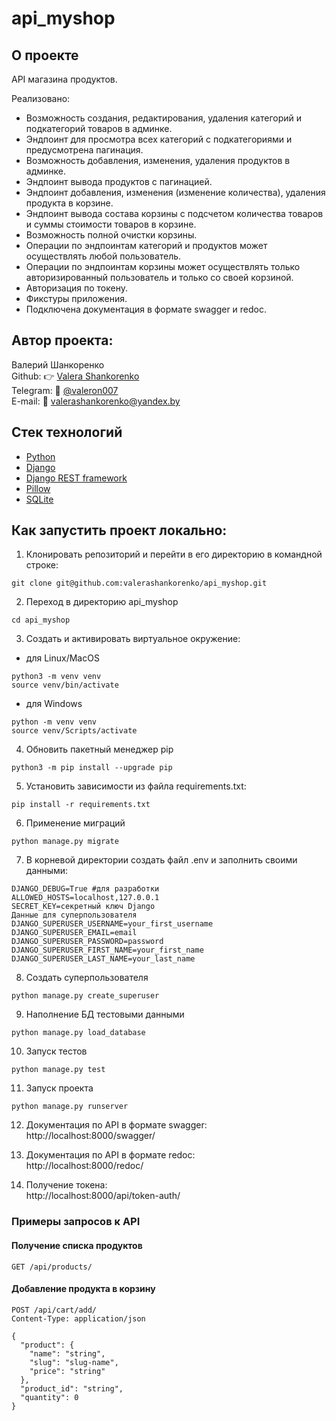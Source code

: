 # api_myshop

## О проекте
API магазина продуктов.

Реализовано:
- Возможность создания, редактирования, удаления категорий и подкатегорий товаров в админке.
- Эндпоинт для просмотра всех категорий с подкатегориями и предусмотрена пагинация.
- Возможность добавления, изменения, удаления продуктов в админке.
- Эндпоинт вывода продуктов с пагинацией.
- Эндпоинт добавления, изменения (изменение количества), удаления продукта в корзине.
- Эндпоинт вывода состава корзины с подсчетом количества товаров и суммы стоимости товаров в корзине.
- Возможность полной очистки корзины.
- Операции по эндпоинтам категорий и продуктов может осуществлять любой пользователь.
- Операции по эндпоинтам корзины может осуществлять только авторизированный пользователь и только со своей корзиной.
- Авторизация по токену.
- Фикстуры приложения.
- Подключена документация в формате swagger и redoc.


## Автор проекта:
Валерий Шанкоренко<br/>
Github: 👉 [Valera Shankorenko](https://github.com/valerashankorenko)<br/>
Telegram: 📱 [@valeron007](https://t.me/valeron007)<br/>
E-mail: 📧 valerashankorenko@yandex.by<br/>

## Стек технологий
- [Python](https://www.python.org/)
- [Django](https://www.djangoproject.com/)
- [Django REST framework](https://www.django-rest-framework.org/)
- [Pillow](https://pillow.readthedocs.io/en/stable/index.html)
- [SQLite](https://www.sqlite.org/)

## Как запустить проект локально:
1. Клонировать репозиторий и перейти в его директорию в командной строке:
```shell
git clone git@github.com:valerashankorenko/api_myshop.git
```
2. Переход в директорию api_myshop
```shell
cd api_myshop
```
3. Cоздать и активировать виртуальное окружение:
 - для Linux/MacOS
```shell
python3 -m venv venv
source venv/bin/activate
```
- для Windows
```shell
python -m venv venv
source venv/Scripts/activate
```
4. Обновить пакетный менеджер pip
```shell
python3 -m pip install --upgrade pip
```
5. Установить зависимости из файла requirements.txt:
```shell
pip install -r requirements.txt
```
6. Применение миграций
```shell
python manage.py migrate
```
7. В корневой директории создать файл .env и заполнить своими данными:
```
DJANGO_DEBUG=True #для разработки
ALLOWED_HOSTS=localhost,127.0.0.1
SECRET_KEY=секретный ключ Django
Данные для суперпользователя
DJANGO_SUPERUSER_USERNAME=your_first_username
DJANGO_SUPERUSER_EMAIL=email
DJANGO_SUPERUSER_PASSWORD=password
DJANGO_SUPERUSER_FIRST_NAME=your_first_name
DJANGO_SUPERUSER_LAST_NAME=your_last_name
```
8. Создать суперпользователя
```shell
python manage.py create_superuser
```
9. Наполнение БД тестовыми данными
```shell
python manage.py load_database
```
10. Запуск тестов 
```shell
python manage.py test
```
11. Запуск проекта
```shell
python manage.py runserver
```
12. Документация по API в формате swagger:<br/>
http://localhost:8000/swagger/

13. Документация по API в формате redoc:<br/>
http://localhost:8000/redoc/
13. Получение токена:<br/>
http://localhost:8000/api/token-auth/

### Примеры запросов к API

#### Получение списка продуктов

```http
GET /api/products/
```

#### Добавление продукта в корзину

```http
POST /api/cart/add/
Content-Type: application/json

{
  "product": {
    "name": "string",
    "slug": "slug-name",
    "price": "string"
  },
  "product_id": "string",
  "quantity": 0
}
```